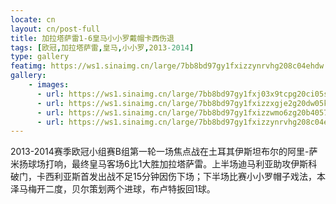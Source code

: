 ```yaml
---
locate: cn
layout: cn/post-full
title: 加拉塔萨雷1-6皇马小小罗戴帽卡西伤退
tags: [欧冠,加拉塔萨雷,皇马,小小罗,2013-2014]
type: gallery
featimg: https://ws1.sinaimg.cn/large/7bb8bd97gy1fxizzynrvhg208c04ehdw.gif
gallery:
    - images:
      - url: https://ws1.sinaimg.cn/large/7bb8bd97gy1fxj03x9tcpg20ci05se83.gif
      - url: https://ws1.sinaimg.cn/large/7bb8bd97gy1fxizzxgje2g20dw05kb2c.gif
      - url: https://ws1.sinaimg.cn/large/7bb8bd97gy1fxizzwmo6zg20b4057x6r.gif
      - url: https://ws1.sinaimg.cn/large/7bb8bd97gy1fxizzynrvhg208c04ehdw.gif
---
```


2013-2014赛季欧冠小组赛B组第一轮一场焦点战在土耳其伊斯坦布尔的阿里-萨米扬球场打响，最终皇马客场6比1大胜加拉塔萨雷。上半场迪马利亚助攻伊斯科破门，卡西利亚斯首发出战不足15分钟因伤下场；下半场比赛小小罗帽子戏法，本泽马梅开二度，贝尔策划两个进球，布卢特扳回1球。